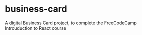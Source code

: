 # business-card
A digital Business Card project, to complete the FreeCodeCamp Introuduction to React course
